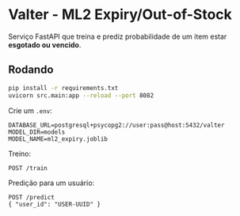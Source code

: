 # Valter - ML2 Expiry/Out-of-Stock

Serviço FastAPI que treina e prediz probabilidade de um item estar **esgotado ou vencido**.

## Rodando

```bash
pip install -r requirements.txt
uvicorn src.main:app --reload --port 8082
```

Crie um `.env`:

```
DATABASE_URL=postgresql+psycopg2://user:pass@host:5432/valter
MODEL_DIR=models
MODEL_NAME=ml2_expiry.joblib
```

Treino:
```
POST /train
```

Predição para um usuário:
```
POST /predict
{ "user_id": "USER-UUID" }
```
